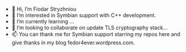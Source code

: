 - 👋 Hi, I’m Fiodar Stryzhniou
- 👀 I’m interested in Symbian support with C++ development.
- 🌱 I’m currently learning ...
- 💞️ I’m looking to collaborate on update TLS cryptography stack...
- 📫 You can thank me for Symbian support starring my repos here and give thanks in my blog fedor4ever.wordpress.com.

<!---
fedor4ever/fedor4ever is a ✨ special ✨ repository because its `README.md` (this file) appears on your GitHub profile.
You can click the Preview link to take a look at your changes.
--->
